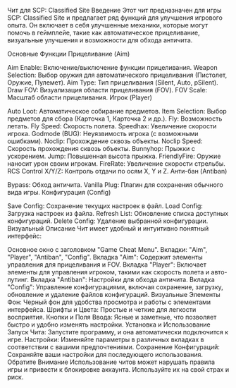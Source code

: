 Чит для SCP: Classified Site
Введение
Этот чит предназначен для игры SCP: Classified Site и предлагает ряд функций для улучшения игрового опыта. Он включает в себя улучшенные механики, которые могут помочь в геймплейе, такие как автоматическое прицеливание, визуальные улучшения и возможности для обхода античита.

Основные Функции
Прицеливание (Aim)

Aim Enable: Включение/выключение функции прицеливания.
Weapon Selection: Выбор оружия для автоматического прицеливания (Пистолет, Оружие, Пулемет).
Aim Type: Тип прицеливания (Silent, Auto, pSilent).
Draw FOV: Визуализация области прицеливания (FOV).
FOV Scale: Масштаб области прицеливания.
Игрок (Player)

Auto Loot: Автоматическое собирание предметов.
Item Selection: Выбор предметов для сбора (Карточка 1, Карточка 2 и др.).
Fly: Возможность летать.
Fly Speed: Скорость полета.
Speedhax: Увеличение скорости игрока.
Godmode (BUG): Неуязвимость игрока (с возможными ошибками).
Noclip: Прохождение сквозь объекты.
Noclip Speed: Скорость прохождения сквозь объекты.
Bunnyhop: Прыжки с ускорением.
Jump: Повышенная высота прыжка.
FriendlyFire: Оружие наносит урон своим игрокам.
FireRate: Увеличение скорости стрельбы.
RCS Control X/Y/Z: Контроль отдачи по осям X, Y и Z.
Анти-бан (Antiban)

Bypass: Обход античита.
Vanilla Plug: Плагин для сохранения обычного вида игры.
Конфигурация (Config)

Save Config: Сохранение текущих настроек в файл.
Load Config: Загрузка настроек из файла.
Refresh List: Обновление списка доступных конфигураций.
Delete Config: Удаление выбранной конфигурации.
Визуальный Описание
Чит имеет удобный и интуитивно понятный интерфейс:

Основное окно с заголовком "Game Cheat Menu".
Вкладки: "Aim", "Player", "Antiban", "Config".
Вкладка "Aim": Содержит элементы управления для прицеливания и FOV.
Вкладка "Player": Включает элементы для управления игроком, такими как скорость полета и авто-лутинг.
Вкладка "Antiban": Настройки для обхода античита.
Вкладка "Config": Управление конфигурациями, включая сохранение, загрузку, обновление и удаление файлов конфигураций.
Визуальные Элементы
Фон: Черный фон для удобства просмотра и работы с элементами интерфейса.
Шрифты и Цвета: Простые и четкие для легкости восприятия.
Кнопки и Поля Ввода: Ясные и заметные, что позволяет быстро и удобно изменять настройки.
Установка и Использование
Запуск Чита: Запустите программу, и она автоматически подключится к игре.
Настройки: Изменяйте параметры в различных вкладках в соответствии с вашими предпочтениями.
Сохранение Конфигураций: Сохраняйте ваши настройки для последующего использования.
Обратите Внимание
Использование читов может нарушать правила игры и привести к блокировке аккаунта. Используйте их на свой страх и риск.
